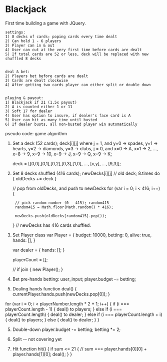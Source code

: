 # Blackjack

First time building a game with JQuery.  


    settings:
    1) 8 decks of cards; poping cards every time dealt
    2) Can hold 1 - 6 players 
    3) Player can in & out
    4) User can cut at the very first time before cards are dealt
    5) If total cards are 52 or less, deck will be replaced with new shuffled 8 decks

    
    deal & bet:
    2) Players bet before cards are dealt
    3) Cards are dealt clockwise
    4) After getting two cards player can either split or double down
    

    playing & payout:
    1) Blackjack if 21 (1.5x payout)
    2) A is counted either 1 or 11
    3) Soft 17 for dealer
    4) User has option to insure, if dealer's face card is A
    5) User can hit as many time until busted
    6) If dealer busts, all non-busted player win automatically



pseudo code: game algorithm


1. Set a deck (52 cards); deck[i][j] 
where   j = 1, and y=0 -> spades, y=1 -> hearts, y=2 -> diamonds, y=3 -> clubs,
        j = 0, and x=0 -> A, x=1 -> 2, ..., x=8 -> 9, x=9 -> 10, x=9 -> J, x=9 -> Q, x=9 -> K;

    deck = [[0,0],[0,1],[0,2],[0,3],[1,0], ..., [x,y], ..., [9,3]];

2. Set 8 decks shuffled (416 cards); newDecks[i][j]
    // old deck;
    8.times do { oldDecks += deck }

    // pop from oldDecks, and push to newDecks
    for (var i = 0; i < 416; i++) {

        // pick random number (0 - 415); random415
        random415 = Math.floor(Math.random() * 416);

        newDecks.push(oldDecks[random415].pop());
    }
    // newDecks has 416 cards shuffled.

3. Set Player class
    var Player = {
        budget: 10000,
        betting: 0,
        alive: true,
        hands: [],
    }

    var dealer = {
        hands: [];
    }

    playerCount = [];

    // if join {
        new Player();
    }

3. Bet pre-hands
    betting: user_input;
    player.budget -= betting;

4. Dealing hands
function deal() {
    currentPlayer.hands.push(newDecks.pop[0]);
}

for (var i = 0; i < playerNumber.length * 2 + 1; i++) {
    if (i === playerCount.length - 1) {
        deal() to players;
    } else if (i === playerCount.length) {
        deal() to dealer;
    } else if (i === playerCount.length + i) {
        deal() to players;
    } else {
        deal() to dealer;
    }
}

5. Double-down
    player.budget -= betting;
    betting *= 2;

6. Split -- not covering yet

7. Hit
    function hit() {
        if sum <= 21 {  // sum === player.hands[0][0] + player.hands[1][0];
            deal();
        }
    }
